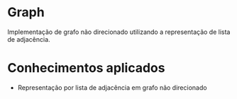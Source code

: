 # Graph
Implementação de grafo não direcionado utilizando a representação de lista de adjacência.

# Conhecimentos aplicados 
* Representação por lista de adjacência em grafo não direcionado
